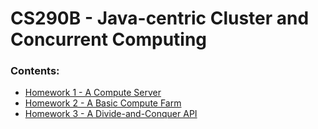 # CS290B - Java-centric Cluster and Concurrent Computing

### Contents:
* [Homework 1 - A Compute Server](https://github.com/johnolos/CS290B/tree/master/hw1)
* [Homework 2 - A Basic Compute Farm](https://github.com/johnolos/CS290B/tree/master/hw2)
* [Homework 3 - A Divide-and-Conquer API](https://github.com/johnolos/CS290B/tree/master/hw3)
